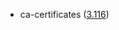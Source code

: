 - ca-certificates ([3.116](https://firefox-source-docs.mozilla.org/security/nss/releases/nss_3_116.html))
